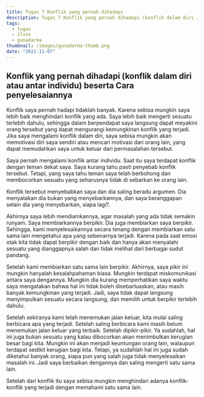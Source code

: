 ```yaml
---
title: Tugas 7 Konflik yang pernah dihadapi
description: Tugas 7 Konflik yang pernah dihadapi (konflik dalam diri / antar individu). Cara penyelesaiannya
tags:
  - tugas
  - ilsos
  - gunadarma
thumbnail: /images/gunadarma-thumb.png
date: "2021-11-07"
---
```


## Konflik yang pernah dihadapi (konflik dalam diri atau antar individu) beserta Cara penyelesaiannya

Konflik saya pernah hadapi tidaklah banyak. Karena sebisa mungkin saya lebih baik menghindari konflik yang ada. Saya lebih baik mengerti sesuatu terlebih dahulu, sehingga dalam berpendapat saya langsung dapat meyakini orang tersebut yang dapat mengurangi kemungkinan konflik yang terjadi. Jika saya mengalami konflik dalam diri, saya sebisa mungkin akan memotivasi diri saya sendiri atau mencari motivasi dari orang lain, yang dapat memudahkan saya untuk keluar dari permasalahan tersebut.

Saya pernah mengalami konflik antar individu. Saat itu saya terdapat konflik dengan teman dekat saya. Saya kurang tahu pasti penyebab konflik tersebut. Tetapi, yang saya tahu teman saya telah berbohong dan membocorkan sesuatu yang seharusnya tidak di sebarkan ke orang lain.

Konflik tersebut menyebabkan saya dan dia saling beradu argumen. Dia menyatakan dia bukan yang menyebarkannya, dan saya beranggapan selain dia yang menyebarkan, siapa lagi?.

Akhirnya saya lebih mendiamkannya, agar masalah yang ada tidak semakin runyam. Saya membiarkannya berpikir. Dia juga membiarkan saya berpikir. Sehingga, kami menyelesaikannya secara tenang dengan membiarkan satu sama lain mengetahui apa yang sebenarnya terjadi. Karena pada saat emosi otak kita tidak dapat berpikir dengan baik dan hanya akan menyalahi sesuatu yang dianggapnya salah dan tidak melihat dari berbagai sudut pandang.

Setelah kami membiarkan satu sama lain berpikir. Akhirnya, saya pikir ini mungkin hanyalah kesalahpahaman biasa. Mungkin terdapat miskomunikasi antara saya dengannya. Mungkin dia kurang memperhatikan saya waktu saya mengatakan bahwa hal ini tidak boleh disebarluaskan, atau masih banyak kemungkinan yang terjadi. Jadi, saya tidak dapat langsung menyimpulkan sesuatu secara langsung, dan memilih untuk berpikir terlebih dahulu.

Setelah sekiranya kami telah menemukan jalan keluar, kita mulai saling berbicara apa yang terjadi. Setelah saling berbicara kami masih belum menemukan jalan keluar yang terbaik. Setelah dipikir-pikir. Ya sudahlah, hal ini juga bukan sesuatu yang kalau dibocorkan akan menimbulkan kerugian besar bagi kita. Mungkin ini akan menjadi keuntungan orang lain, walaupun terdapat sedikit kerugian bagi kita. Tetapi, ya sudahlah hal ini juga sudah diketahui banyak orang, siapa pun yang salah juga tidak menyelesaikan masalah ini. Jadi saya berbaikan dengannya dan saling mengerti satu sama lain.

Setelah dari konflik itu saya sebisa mungkin menghindari adanya konflik-konflik yang terjadi dengan memahami satu sama lain.
